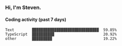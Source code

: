 ### Hi, I'm Steven.

#### Coding activity (past 7 days)
```
Text        ▓▓▓▓▓▓▓▓▓▓▓▓▓▓▓▓▓▓▓▓▓▓▓▓▓▓▓▓▓▓  59.85%
TypeScript  ▓▓▓▓▓▓▓▓▓▓                      20.92%
other       ▓▓▓▓▓▓▓▓▓                       19.22%
```
